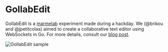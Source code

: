 # GollabEdit

GollabEdit is a [marmelab](http://marmelab.com/en/) experiment made during a hackday. We (@brikou and @jpetitcolas)
aimed to create a collaborative text editor using WebSockets in Go. For more details, consult our [blog post](#).

![GollabEdit sample](https://cloud.githubusercontent.com/assets/688373/5918887/0b23bf66-a62e-11e4-8ac8-cc3359b3592d.gif)
